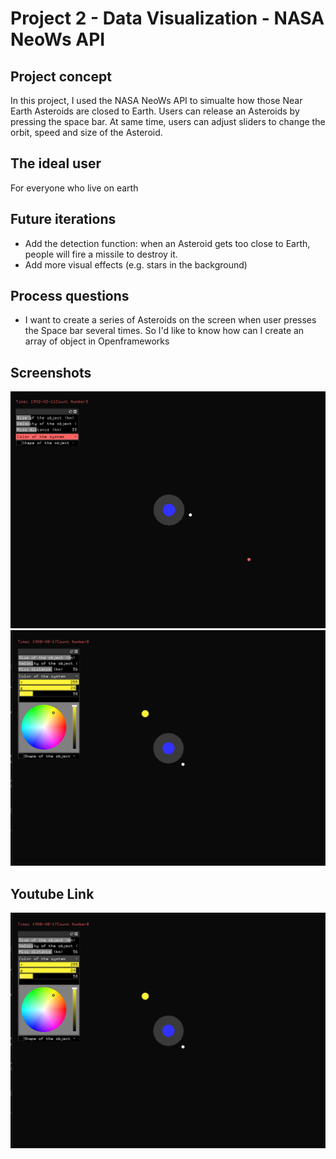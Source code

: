 # Project 2 - Data Visualization - NASA NeoWs API

## Project concept
In this project, I used the NASA NeoWs API to simualte how those Near Earth Asteroids are closed to Earth. Users can release an Asteroids by pressing the space bar. At same time, users can adjust sliders to change the orbit, speed and size of the Asteroid.

## The ideal user
For everyone who live on earth

## Future iterations
- Add the detection function: when an Asteroid gets too close to Earth, people will fire a missile to destroy it.
- Add more visual effects (e.g. stars in the background)

## Process questions
- I want to create a series of Asteroids on the screen when user presses the Space bar several times. So I'd like to know how can I create an array of object in Openframeworks

## Screenshots
![scene A](imgs/screenA.png)
![scene B](imgs/screenB.png)

## Youtube Link 
[![Youtube Video](imgs/screenB.png)](https://youtu.be/e9XKrNvIh6I)



